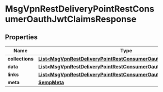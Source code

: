 
# MsgVpnRestDeliveryPointRestConsumerOauthJwtClaimsResponse

## Properties
Name | Type | Description | Notes
------------ | ------------- | ------------- | -------------
**collections** | [**List&lt;MsgVpnRestDeliveryPointRestConsumerOauthJwtClaimCollections&gt;**](MsgVpnRestDeliveryPointRestConsumerOauthJwtClaimCollections.md) |  |  [optional]
**data** | [**List&lt;MsgVpnRestDeliveryPointRestConsumerOauthJwtClaim&gt;**](MsgVpnRestDeliveryPointRestConsumerOauthJwtClaim.md) |  |  [optional]
**links** | [**List&lt;MsgVpnRestDeliveryPointRestConsumerOauthJwtClaimLinks&gt;**](MsgVpnRestDeliveryPointRestConsumerOauthJwtClaimLinks.md) |  |  [optional]
**meta** | [**SempMeta**](SempMeta.md) |  | 




